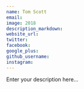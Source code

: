 ```yaml
---
name: Tom Scott
email:
image: 2018
description_markdown:
website_url:
twitter:
facebook:
google_plus:
github_username:
instagram:
---
```


Enter your description here...
